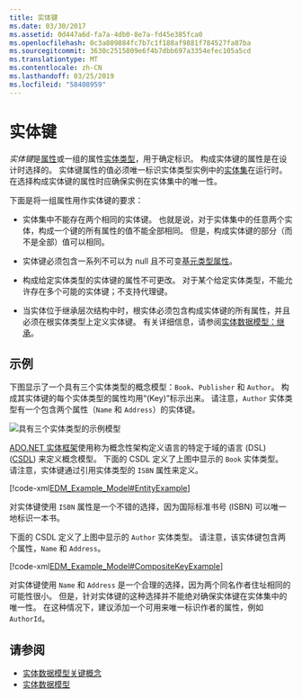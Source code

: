 ```yaml
---
title: 实体键
ms.date: 03/30/2017
ms.assetid: 0d447a6d-fa7a-4db0-8e7a-fd45e385fca0
ms.openlocfilehash: 0c3a809884fc7b7c1f188af9881f784527fa87ba
ms.sourcegitcommit: 3630c2515809e6f4b7dbb697a3354efec105a5cd
ms.translationtype: MT
ms.contentlocale: zh-CN
ms.lasthandoff: 03/25/2019
ms.locfileid: "58408959"
---
```

# <a name="entity-key"></a>实体键
*实体键*是[属性](../../../../docs/framework/data/adonet/property.md)或一组的属性[实体类型](../../../../docs/framework/data/adonet/entity-type.md)，用于确定标识。 构成实体键的属性是在设计时选择的。 实体键属性的值必须唯一标识实体类型实例中的[实体集](../../../../docs/framework/data/adonet/entity-set.md)在运行时。 在选择构成实体键的属性时应确保实例在实体集中的唯一性。  
  
 下面是将一组属性用作实体键的要求：  
  
-   实体集中不能存在两个相同的实体键。 也就是说，对于实体集中的任意两个实体，构成一个键的所有属性的值不能全部相同。 但是，构成实体键的部分（而不是全部）值可以相同。  
  
-   实体键必须包含一系列不可以为 null 且不可变[基元类型属性](../../../../docs/framework/data/adonet/entity-data-model-primitive-data-types.md)。  
  
-   构成给定实体类型的实体键的属性不可更改。 对于某个给定实体类型，不能允许存在多个可能的实体键；不支持代理键。  
  
-   当实体位于继承层次结构中时，根实体必须包含构成实体键的所有属性，并且必须在根实体类型上定义实体键。 有关详细信息，请参阅[实体数据模型：继承](../../../../docs/framework/data/adonet/entity-data-model-inheritance.md)。  
  
## <a name="example"></a>示例  
 下图显示了一个具有三个实体类型的概念模型：`Book`、`Publisher` 和 `Author`。 构成其实体键的每个实体类型的属性均用“(Key)”标示出来。 请注意，`Author` 实体类型有一个包含两个属性（`Name` 和 `Address`）的实体键。  
  
 ![具有三个实体类型的示例模型](./media/entity-key/example-model-three-entity-types.gif)  
  
 [ADO.NET 实体框架](../../../../docs/framework/data/adonet/ef/index.md)使用称为概念性架构定义语言的特定于域的语言 (DSL) ([CSDL](../../../../docs/framework/data/adonet/ef/language-reference/csdl-specification.md)) 来定义概念模型。 下面的 CSDL 定义了上图中显示的 `Book` 实体类型。 请注意，实体键通过引用实体类型的 `ISBN` 属性来定义。  
  
 [!code-xml[EDM_Example_Model#EntityExample](../../../../samples/snippets/xml/VS_Snippets_Data/edm_example_model/xml/books.edmx#entityexample)]  
  
 对实体键使用 `ISBN` 属性是一个不错的选择，因为国际标准书号 (ISBN) 可以唯一地标识一本书。  
  
 下面的 CSDL 定义了上图中显示的 `Author` 实体类型。 请注意，该实体键包含两个属性，`Name` 和 `Address`。  
  
 [!code-xml[EDM_Example_Model#CompositeKeyExample](../../../../samples/snippets/xml/VS_Snippets_Data/edm_example_model/xml/books.edmx#compositekeyexample)]  
  
 对实体键使用 `Name` 和 `Address` 是一个合理的选择，因为两个同名作者住址相同的可能性很小。 但是，针对实体键的这种选择并不能绝对确保实体键在实体集中的唯一性。 在这种情况下，建议添加一个可用来唯一标识作者的属性，例如 `AuthorId`。  
  
## <a name="see-also"></a>请参阅
- [实体数据模型关键概念](../../../../docs/framework/data/adonet/entity-data-model-key-concepts.md)
- [实体数据模型](../../../../docs/framework/data/adonet/entity-data-model.md)
